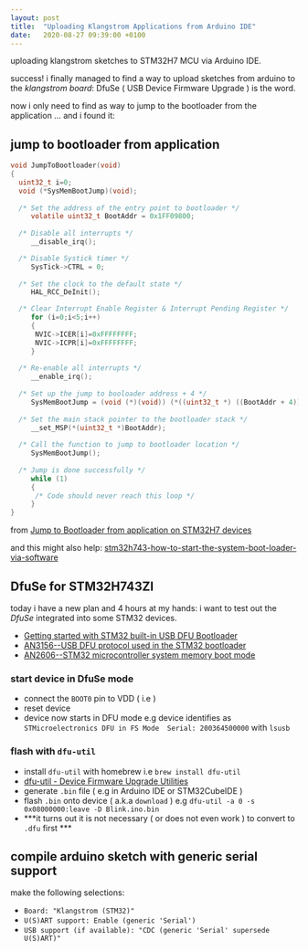 ```yaml
---
layout: post
title:  "Uploading Klangstrom Applications from Arduino IDE"
date:   2020-08-27 09:39:00 +0100
---
```


uploading klangstrom sketches to STM32H7 MCU via Arduino IDE.

success! i finally managed to find a way to upload sketches from arduino to the *klangstrom board*: DfuSe ( USB Device Firmware Upgrade ) is the word.

now i only need to find as way to jump to the bootloader from the application … and i found it:

## jump to bootloader from application

```c
void JumpToBootloader(void)
{
  uint32_t i=0;
  void (*SysMemBootJump)(void);
 
  /* Set the address of the entry point to bootloader */
     volatile uint32_t BootAddr = 0x1FF09800;
 
  /* Disable all interrupts */
     __disable_irq();

  /* Disable Systick timer */
     SysTick->CTRL = 0;
     
  /* Set the clock to the default state */
     HAL_RCC_DeInit();

  /* Clear Interrupt Enable Register & Interrupt Pending Register */
     for (i=0;i<5;i++)
     {
      NVIC->ICER[i]=0xFFFFFFFF;
      NVIC->ICPR[i]=0xFFFFFFFF;
     }	
     
  /* Re-enable all interrupts */
     __enable_irq();
    
  /* Set up the jump to booloader address + 4 */
     SysMemBootJump = (void (*)(void)) (*((uint32_t *) ((BootAddr + 4))));
 
  /* Set the main stack pointer to the bootloader stack */
     __set_MSP(*(uint32_t *)BootAddr);
 
  /* Call the function to jump to bootloader location */
     SysMemBootJump(); 
  
  /* Jump is done successfully */
     while (1)
     {
      /* Code should never reach this loop */
     }
}
```

from [Jump to Bootloader from application on STM32H7 devices](https://community.st.com/s/article/STM32H7-bootloader-jump-from-application)

and this might also help: [stm32h743-how-to-start-the-system-boot-loader-via-software](https://community.st.com/s/question/0D50X00009XkW8QSAV/stm32h743-how-to-start-the-system-boot-loader-via-software)

## DfuSe for STM32H743ZI

today i have a new plan and 4 hours at my hands: i want to test out the *DfuSe* integrated into some STM32 devices.

- [Getting started with STM32 built-in USB DFU Bootloader](https://www.youtube.com/watch?v=Kx7yWVi8kbU)
- [AN3156--USB DFU protocol used in the STM32 bootloader](https://www.st.com/resource/en/application_note/cd00264379-usb-dfu-protocol-used-in-the-stm32-bootloader-stmicroelectronics.pdf)
- [AN2606--STM32 microcontroller system memory boot mode](https://www.st.com/resource/en/application_note/cd00167594-stm32-microcontroller-system-memory-boot-mode-stmicroelectronics.pdf)

### start device in DfuSe mode 

- connect the `BOOT0` pin to VDD ( i.e  )
- reset device
- device now starts in DFU mode e.g device identifies as `STMicroelectronics DFU in FS Mode  Serial: 200364500000` with `lsusb`

### flash with `dfu-util`

- install `dfu-util` with homebrew i.e `brew install dfu-util`
- [dfu-util - Device Firmware Upgrade Utilities](http://dfu-util.sourceforge.net)
- generate `.bin` file ( e.g in Arduino IDE or STM32CubeIDE )
- flash `.bin` onto device ( a.k.a `download` ) e.g `dfu-util -a 0 -s 0x08000000:leave -D Blink.ino.bin`
- ***it turns out it is not necessary ( or does not even work ) to convert  to `.dfu` first ***

## compile arduino sketch with generic serial support

make the following selections:

- `Board: "Klangstrom (STM32)"`
- `U(S)ART support: Enable (generic 'Serial')`
- `USB support (if available): "CDC (generic 'Serial' supersede U(S)ART)"`
